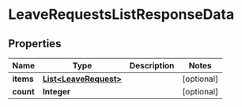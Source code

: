 

# LeaveRequestsListResponseData


## Properties

| Name | Type | Description | Notes |
|------------ | ------------- | ------------- | -------------|
|**items** | [**List&lt;LeaveRequest&gt;**](LeaveRequest.md) |  |  [optional] |
|**count** | **Integer** |  |  [optional] |



